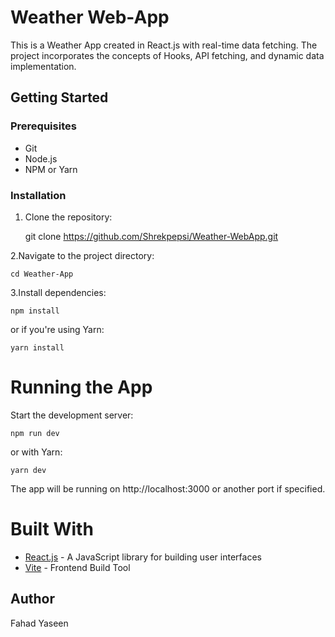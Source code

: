 # Weather Web-App

This is a Weather App created in React.js with real-time data fetching. The project incorporates the concepts of Hooks, API fetching, and dynamic data implementation.

## Getting Started

### Prerequisites

- Git
- Node.js
- NPM or Yarn

### Installation

1. Clone the repository:
   
   git clone https://github.com/Shrekpepsi/Weather-WebApp.git
   
2.Navigate to the project directory:

    cd Weather-App

3.Install dependencies:

    npm install
    
or if you're using Yarn:
    
    yarn install
    
# Running the App

Start the development server:

    npm run dev

 or with Yarn:

    yarn dev

The app will be running on http://localhost:3000 or another port if specified.

# Built With
<ul>
  <li><a href="https://reactjs.org/" target="_blank">React.js</a> - A JavaScript library for building user interfaces</li>
  <li><a href="https://vitejs.dev/" target="_blank">Vite</a> - Frontend Build Tool</li>
</ul>


## Author

Fahad Yaseen
